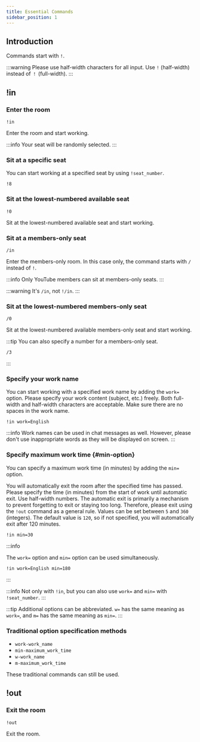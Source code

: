 ```yaml
---
title: Essential Commands
sidebar_position: 1
---
```


## Introduction

Commands start with `!`.

:::warning
Please use half-width characters for all input. Use `!` (half-width) instead of `！` (full-width).
:::

## !in

### Enter the room

```
!in
```

Enter the room and start working.

:::info
Your seat will be randomly selected.
:::

### Sit at a specific seat

You can start working at a specified seat by using `!seat_number`.

```text title="Example: Sit at seat number 8."
!8
```

### Sit at the lowest-numbered available seat

```
!0
```

Sit at the lowest-numbered available seat and start working.

### Sit at a members-only seat

```
/in
```

Enter the members-only room.
In this case only, the command starts with `/` instead of `!`.

:::info
Only YouTube members can sit at members-only seats.
:::

:::warning
It's `/in`, not `!/in`.
:::

### Sit at the lowest-numbered members-only seat

```
/0
```

Sit at the lowest-numbered available members-only seat and start working.

:::tip
You can also specify a number for a members-only seat.

```text title="Example: Sit at members-only seat number 3."
/3
```

:::

### Specify your work name

You can start working with a specified work name by adding the `work=` option.
Please specify your work content (subject, etc.) freely.
Both full-width and half-width characters are acceptable.
Make sure there are no spaces in the work name.

```text title="Example: Study English."
!in work=English
```

:::info
Work names can be used in chat messages as well.
However, please don't use inappropriate words as they will be displayed on screen.
:::

### Specify maximum work time {#min-option}

You can specify a maximum work time (in minutes) by adding the `min=` option.

You will automatically exit the room after the specified time has passed.
Please specify the time (in minutes) from the start of work until automatic exit.
Use half-width numbers.
The automatic exit is primarily a mechanism to prevent forgetting to exit or staying too long.
Therefore, please exit using the `!out` command as a general rule.
Values can be set between `5` and `360` (integers).
The default value is `120`, so if not specified, you will automatically exit after 120 minutes.

```text title="Example: Automatically exit after 30 minutes."
!in min=30
```

:::info

The `work=` option and `min=` option can be used simultaneously.

```text title="Example: Study English and automatically exit after 180 minutes."
!in work=English min=180
```

:::

:::info
Not only with `!in`, but you can also use `work=` and `min=` with `!seat_number`.
:::

:::tip
Additional options can be abbreviated. `w=` has the same meaning as `work=`, and `m=` has the same meaning as `min=`.
:::

### Traditional option specification methods

- `work-work_name`
- `min-maximum_work_time`
- `w-work_name`
- `m-maximum_work_time`

These traditional commands can still be used.

## !out

### Exit the room

```
!out
```

Exit the room. 
